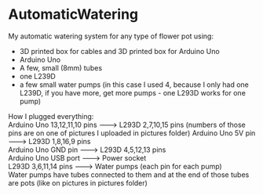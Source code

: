 # AutomaticWatering
My automatic watering system for any type of flower pot using:  
- 3D printed box for cables and 3D printed box for Arduino Uno  
- Arduino Uno
- A few, small (8mm) tubes
- one L239D
- a few small water pumps (in this case I used 4, because I only had one L239D, if you have more, get more pumps - one L293D works for one pump)  

How I plugged everything:  
Arduino Uno 13,12,11,10 pins ---> L293D 2,7,10,15 pins  (numbers of those pins are on one of pictures I uploaded in pictures folder)
Arduino Uno 5V pin           ---> L293D 1,8,16,9 pins  
Arduino Uno GND pin          ---> L293D 4,5,12,13 pins  
Arduino Uno USB port         ---> Power socket  
L293D 3,6,11,14 pins         ---> Water pumps (each pin for each pump)  
Water pumps have tubes connected to them and at the end of those tubes are pots (like on pictures in pictures folder)
